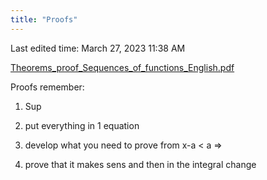 ```yaml
---
title: "Proofs"
---
```

Last edited time: March 27, 2023 11:38 AM

[Theorems_proof_Sequences_of_functions_English.pdf](Proofs/Theorems_proof_Sequences_of_functions_English.pdf)

Proofs remember: 

1) Sup

2) put everything in 1 equation

3) develop what you need to prove from x-a < a ⇒

4) prove that it makes sens and then in the integral change

